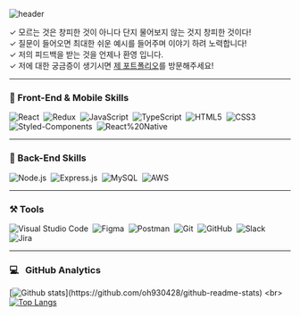 ![header](https://capsule-render.vercel.app/api?type=slice&color=gradient&customColorList=4,6&width=100&height=250&section=header&text=MinSeok%20Oh&fontSize=50&animation=fadeIn&fontAlignY=40&rotate=15&desc=Front-End%20Developer&fontColor=fff)

✓ 모르는 것은 창피한 것이 아니다 단지 물어보지 않는 것지 창피한 것이다!\
✓ 질문이 들어오면 최대한 쉬운 예시를 들어주며 이야기 하려 노력합니다!\
✓ 저의 피드백을 받는 것을 언제나 환영 입니다.\
✓ 저에 대한 궁금증이 생기시면 <a href="https://oh930428.github.io/portfolio/">제 포트폴리오</a>를 방문해주세요!

---
### 🧱&nbsp;Front-End & Mobile Skills
![React](https://img.shields.io/badge/-React-05122A?style=for-the-badge&logo=react)&nbsp;
![Redux](https://img.shields.io/badge/-Redux-05122A?style=for-the-badge&logo=redux&logoColor=6f47b1)&nbsp;
![JavaScript](https://img.shields.io/badge/-JavaScript-05122A?style=for-the-badge&logo=javascript)&nbsp;
![TypeScript](https://img.shields.io/badge/-TypeScript-05122A?style=for-the-badge&logo=typescript)&nbsp;
![HTML5](https://img.shields.io/badge/-HTML-05122A?style=for-the-badge&logo=HTML5)&nbsp;
![CSS3](https://img.shields.io/badge/-CSS-05122A?style=for-the-badge&logo=CSS3&logoColor=1572B6)&nbsp;
![Styled-Components](https://img.shields.io/badge/-Styled%20Components-05122A?style=for-the-badge&logo=Styled%20Components)&nbsp;
![React%20Native](https://img.shields.io/badge/-React%20Native-05122A?style=for-the-badge&logo=react)&nbsp;

---
### 🧱&nbsp;Back-End Skills
![Node.js](https://img.shields.io/badge/-Node.js-05122A?style=for-the-badge&logo=node.js)&nbsp;
![Express.js](https://img.shields.io/badge/-Express.js-05122A?style=for-the-badge&logo=express)&nbsp;
![MySQL](https://img.shields.io/badge/-MySQL-05122A?style=for-the-badge&logo=mysql)&nbsp;
![AWS](https://img.shields.io/badge/-Amazon%20AWS-05122A?style=for-the-badge&logo=Amazon%20AWS)&nbsp;

---
### ⚒&nbsp;Tools
![Visual Studio Code](https://img.shields.io/badge/-Visual%20Studio%20Code-05122A?style=for-the-badge&logo=visual-studio-code&logoColor=007ACC)&nbsp;
![Figma](https://img.shields.io/badge/-Figma-05122A?style=for-the-badge&logo=Figma)&nbsp;
![Postman](https://img.shields.io/badge/-Postman-05122A?style=for-the-badge&logo=Postman)&nbsp;
![Git](https://img.shields.io/badge/-Git-05122A?style=for-the-badge&logo=Git)&nbsp;
![GitHub](https://img.shields.io/badge/-GitHub-05122A?style=for-the-badge&logo=GitHub)&nbsp;
![Slack](https://img.shields.io/badge/Slack-05122A?style=for-the-badge&logo=slack&logoColor=4A154B)&nbsp;
![Jira](https://img.shields.io/badge/Jira-05122A?style=for-the-badge&logo=jira&logoColor=0052CC)&nbsp;

---
### 💻 &nbsp; GitHub Analytics
[![Github stats](https://github-readme-stats.vercel.app/api?username=oh930428&show_icons=true&theme=algolia&include_all_commits=true&count_private=true")](https://github.com/oh930428/github-readme-stats)
<br>
[![Top Langs](https://github-readme-stats.vercel.app/api/top-langs/?username=oh930428&layout=compact&theme=algolia)](https://github.com/oh930428/github-readme-stats)

